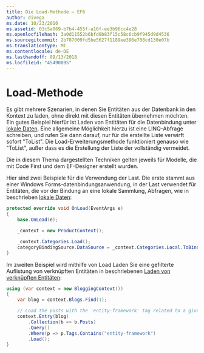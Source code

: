 ```yaml
---
title: Die Load-Methode – EF6
author: divega
ms.date: 10/23/2016
ms.assetid: 03c5a069-b7b4-455f-a16f-ee3b96cc4e28
ms.openlocfilehash: 3a0d11552b6bfd8b83f15c58c6cb9f945d9d4536
ms.sourcegitcommit: 2b787009fd5be5627f1189ee396e708cd130e07b
ms.translationtype: MT
ms.contentlocale: de-DE
ms.lasthandoff: 09/13/2018
ms.locfileid: "45490895"
---
```

# <a name="the-load-method"></a>Load-Methode
Es gibt mehrere Szenarien, in denen Sie Entitäten aus der Datenbank in den Kontext zu laden, ohne direkt mit diesen Entitäten übernehmen möchten. Ein gutes Beispiel hierfür ist Laden von Entitäten für die Datenbindung unter [lokale Daten](~/ef6/querying/local-data.md). Eine allgemeine Möglichkeit hierzu ist eine LINQ-Abfrage schreiben, und rufen Sie dann darauf, nur für die erstellte Liste verwirft sofort "ToList". Die Load-Erweiterungsmethode funktioniert genauso wie "ToList", außer dass es die Erstellung der Liste der vollständig vermeidet.  

Die in diesem Thema dargestellten Techniken gelten jeweils für Modelle, die mit Code First und dem EF-Designer erstellt wurden.  

Hier sind zwei Beispiele für die Verwendung der Last. Die erste stammt aus einer Windows Forms-datenbindungsanwendung, in der Last verwendet für Entitäten, die vor der Bindung an eine lokale Sammlung, Abfragen, wie in beschrieben [lokale Daten](~/ef6/querying/local-data.md):  

``` csharp
protected override void OnLoad(EventArgs e)
{
    base.OnLoad(e);

    _context = new ProductContext();

    _context.Categories.Load();
    categoryBindingSource.DataSource = _context.Categories.Local.ToBindingList();
}
```  

Im zweiten Beispiel wird mithilfe von Load Laden Sie eine gefilterte Auflistung von verknüpften Entitäten in beschriebenen [Laden von verknüpften Entitäten](~/ef6/querying/related-data.md):  

``` csharp
using (var context = new BloggingContext())
{
    var blog = context.Blogs.Find(1);

    // Load the posts with the 'entity-framework' tag related to a given blog
    context.Entry(blog)
        .Collection(b => b.Posts)
        .Query()
        .Where(p => p.Tags.Contains("entity-framework")
        .Load();
}
```  
